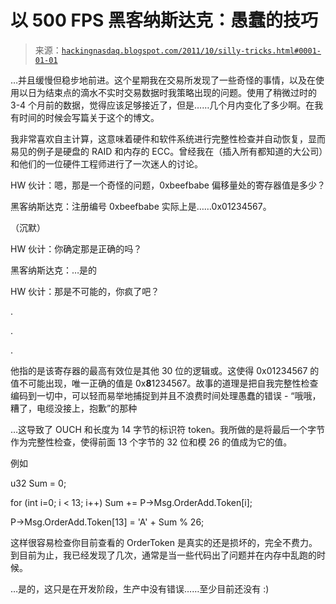 <!--yml

分类：未分类

日期：2024 年 05 月 13 日 00:04:17

-->

# 以 500 FPS 黑客纳斯达克：愚蠢的技巧

> 来源：[`hackingnasdaq.blogspot.com/2011/10/silly-tricks.html#0001-01-01`](http://hackingnasdaq.blogspot.com/2011/10/silly-tricks.html#0001-01-01)

…并且缓慢但稳步地前进。这个星期我在交易所发现了一些奇怪的事情，以及在使用以日为结束点的滴水不实时交易数据时我策略出现的问题。使用了稍微过时的 3-4 个月前的数据，觉得应该足够接近了，但是……几个月内变化了多少啊。在我有时间的时候会写篇关于这个的博文。

我非常喜欢自主计算，这意味着硬件和软件系统进行完整性检查并自动恢复，显而易见的例子是硬盘的 RAID 和内存的 ECC。曾经我在（插入所有都知道的大公司）和他们的一位硬件工程师进行了一次迷人的讨论。

HW 伙计：嗯，那是一个奇怪的问题，0xbeefbabe 偏移量处的寄存器值是多少？

黑客纳斯达克：注册编号 0xbeefbabe 实际上是……0x01234567。

（沉默）

HW 伙计：你确定那是正确的吗？

黑客纳斯达克：…是的

HW 伙计：那是不可能的，你疯了吧？

.

.

.

他指的是该寄存器的最高有效位是其他 30 位的逻辑或。这使得 0x01234567 的值不可能出现，唯一正确的值是 0x**8**1234567。故事的道理是把自我完整性检查编码到一切中，可以轻而易举地捕捉到并且不浪费时间处理愚蠢的错误 - “哦哦，糟了，电缆没接上，抱歉”的那种

…这导致了 OUCH 和长度为 14 字节的标识符 token。我所做的是将最后一个字节作为完整性检查，使得前面 13 个字节的 32 位和模 26 的值成为它的值。

例如

u32 Sum = 0;

for (int i=0; i < 13; i++) Sum += P->Msg.OrderAdd.Token[i];

P->Msg.OrderAdd.Token[13] = 'A' + Sum % 26;

这样很容易检查你目前查看的 OrderToken 是真实的还是损坏的，完全不费力。到目前为止，我已经发现了几次，通常是当一些代码出了问题并在内存中乱跑的时候。

…是的，这只是在开发阶段，生产中没有错误……至少目前还没有 :)
